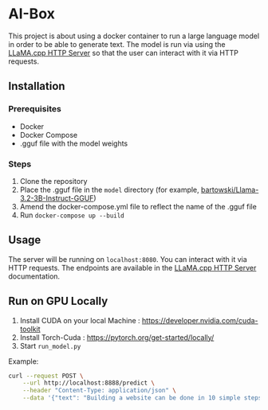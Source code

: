 # AI-Box

This project is about using a docker container to run a large language model in order to be able to generate text. The model is run via using the [LLaMA.cpp HTTP Server](https://github.com/ggerganov/llama.cpp/blob/master/examples/server/README.md) so that the user can interact with it via HTTP requests.

## Installation

### Prerequisites

- Docker
- Docker Compose
- .gguf file with the model weights

### Steps

1. Clone the repository
2. Place the .gguf file in the `model` directory (for example, [bartowski/Llama-3.2-3B-Instruct-GGUF](https://huggingface.co/bartowski/Llama-3.2-3B-Instruct-GGUF/tree/main))
3. Amend the docker-compose.yml file to reflect the name of the .gguf file
4. Run `docker-compose up --build`

## Usage

The server will be running on `localhost:8080`. You can interact with it via HTTP requests. The endpoints are available in the [LLaMA.cpp HTTP Server](https://github.com/ggerganov/llama.cpp/blob/master/examples/server/README.md#api-endpoints) documentation.

## Run on GPU Locally
1. Install CUDA on your local Machine : https://developer.nvidia.com/cuda-toolkit
2. Install Torch-Cuda : https://pytorch.org/get-started/locally/
3. Start `run_model.py`

Example:

```bash
curl --request POST \
    --url http://localhost:8888/predict \
    --header "Content-Type: application/json" \
    --data '{"text": "Building a website can be done in 10 simple steps:","n_predict": 128}'
```